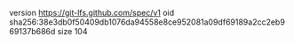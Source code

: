 version https://git-lfs.github.com/spec/v1
oid sha256:38e3db0f50409db1076da94558e8ce952081a09df69189a2cc2eb969137b686d
size 104
